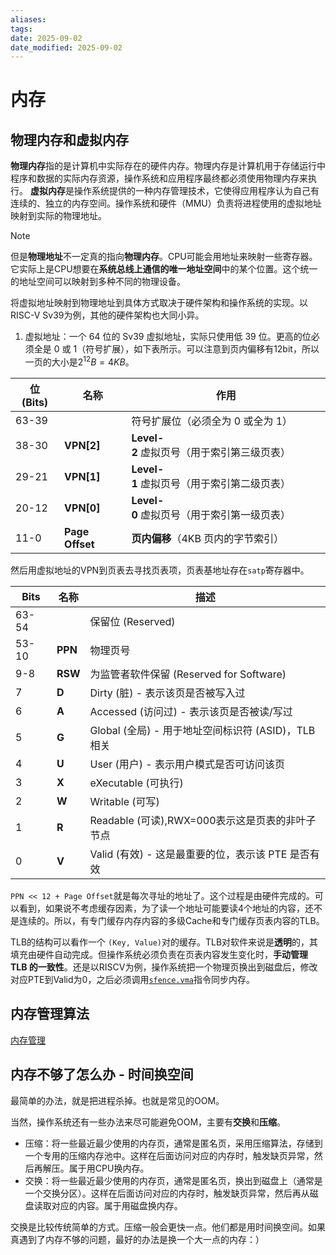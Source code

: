 ```yaml
---
aliases: 
tags: 
date: 2025-09-02
date_modified: 2025-09-02
---
```


# 内存

## 物理内存和虚拟内存

**物理内存**指的是计算机中实际存在的硬件内存。物理内存是计算机用于存储运行中程序和数据的实际内存资源，操作系统和应用程序最终都必须使用物理内存来执行。
**虚拟内存**是操作系统提供的一种内存管理技术，它使得应用程序认为自己有连续的、独立的内存空间。操作系统和硬件（MMU）负责将进程使用的虚拟地址映射到实际的物理地址。

> [!NOTE]
> 但是**物理地址**不一定真的指向**物理内存**。CPU可能会用地址来映射一些寄存器。它实际上是CPU想要在​**​系统总线上通信的唯一地址空间​**​中的某个位置。这个统一的地址空间可以映射到多种不同的物理设备。

将虚拟地址映射到物理地址到具体方式取决于硬件架构和操作系统的实现。以RISC-V Sv39为例，其他的硬件架构也大同小异。

1. 虚拟地址：一个 64 位的 Sv39 虚拟地址，实际只使用低 39 位。更高的位必须全是 0 或 1（符号扩展），如下表所示。可以注意到页内偏移有12bit，所以一页的大小是$2^{12}B=4KB$。

| 位 (Bits) | 名称                  | 作用                              |
| -------- | ------------------- | ------------------------------- |
| 63-39    |                     | 符号扩展位（必须全为 0 或全为 1）             |
| 38-30    | ​**​VPN[2]​**​      | ​**​Level-2​**​ 虚拟页号（用于索引第三级页表） |
| 29-21    | ​**​VPN[1]​**​      | ​**​Level-1​**​ 虚拟页号（用于索引第二级页表） |
| 20-12    | ​**​VPN[0]​**​      | ​**​Level-0​**​ 虚拟页号（用于索引第一级页表） |
| 11-0     | ​**​Page Offset​**​ | ​**​页内偏移​**​（4KB 页内的字节索引）       |

然后用虚拟地址的VPN到页表去寻找页表项，页表基地址存在`satp`寄存器中。

| Bits  | 名称          | 描述                                    |
| ----- | ----------- | ------------------------------------- |
| 63-54 |             | 保留位 (Reserved)                        |
| 53-10 | ​**​PPN​**​ | 物理页号                                  |
| 9-8   | ​**​RSW​**​ | 为监管者软件保留 (Reserved for Software)      |
| 7     | ​**​D​**​   | Dirty (脏) - 表示该页是否被写入过                |
| 6     | ​**​A​**​   | Accessed (访问过) - 表示该页是否被读/写过          |
| 5     | ​**​G​**​   | Global (全局) - 用于地址空间标识符 (ASID)，TLB 相关 |
| 4     | ​**​U​**​   | User (用户) - 表示用户模式是否可访问该页             |
| 3     | ​**​X​**​   | eXecutable (可执行)                      |
| 2     | ​**​W​**​   | Writable (可写)                         |
| 1     | ​**​R​**​   | Readable (可读),RWX=000表示这是页表的非叶子节点     |
| 0     | ​**​V​**​   | Valid (有效) - 这是最重要的位，表示该 PTE 是否有效     |

`PPN << 12 + Page Offset`就是每次寻址的地址了。这个过程是由硬件完成的。可以看到，如果说不考虑缓存因素，为了读一个地址可能要读4个地址的内容，还不是连续的。所以，有专门缓存内存内容的多级Cache和专门缓存页表内容的TLB。

TLB的结构可以看作一个 `(Key, Value)`对的缓存。TLB对软件来说是​**​透明​**​的，其填充由硬件自动完成。但操作系统必须负责在页表内容发生变化时，​**​手动管理 TLB 的一致性​**​。还是以RISCV为例，操作系统把一个物理页换出到磁盘后，修改对应PTE到Valid为0，之后必须调用[`sfence.vma`](https://five-embeddev.com/riscv-priv-isa-manual/Priv-v1.12/supervisor.html#sec:sfence.vma)指令同步内存。

## 内存管理算法

[内存管理](内存管理.md)

## 内存不够了怎么办 - 时间换空间

最简单的办法，就是把进程杀掉。也就是常见的OOM。

当然，操作系统还有一些办法来尽可能避免OOM，主要有**交换**和**压缩**。

- 压缩：将一些最近最少使用的内存页，通常是匿名页，采用压缩算法，存储到一个专用的压缩内存池中。这样在后面访问对应的内存时，触发缺页异常，然后再解压。属于用CPU换内存。
- 交换：将一些最近最少使用的内存页，通常是匿名页，换出到磁盘上（通常是一个交换分区）。这样在后面访问对应的内存时，触发缺页异常，然后再从磁盘读取对应的内容。属于用磁盘换内存。

交换是比较传统简单的方式。压缩一般会更快一点。他们都是用时间换空间。如果真遇到了内存不够的问题，最好的办法是换一个大一点的内存：）